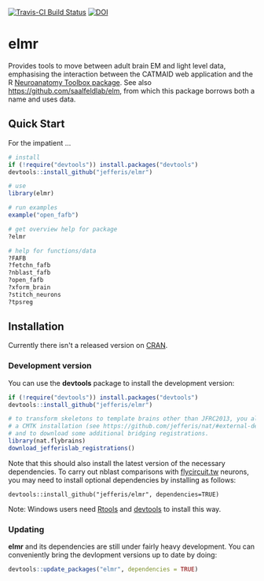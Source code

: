 [![Travis-CI Build Status](https://travis-ci.org/jefferis/elmr.svg?branch=master)](https://travis-ci.org/jefferis/elmr) [![DOI](https://zenodo.org/badge/52780580.svg)](https://zenodo.org/badge/latestdoi/52780580)

# elmr

Provides tools to move between adult brain EM and light level data, emphasising
the interaction between the CATMAID web application and the R [Neuroanatomy
Toolbox package](https://github.com/jefferis/nat). See also https://github.com/saalfeldlab/elm, from which this 
package borrows both a name and uses data.

## Quick Start

For the impatient ...

```r
# install
if (!require("devtools")) install.packages("devtools") 
devtools::install_github("jefferis/elmr")

# use
library(elmr)

# run examples 
example("open_fafb")

# get overview help for package 
?elmr 

# help for functions/data 
?FAFB
?fetchn_fafb
?nblast_fafb
?open_fafb
?xform_brain
?stitch_neurons
?tpsreg
```

## Installation

Currently there isn't a released version on [CRAN](http://cran.r-project.org/).

### Development version
You can use the **devtools** package to install the development version:

```r 
if (!require("devtools")) install.packages("devtools")
devtools::install_github("jefferis/elmr")

# to transform skeletons to template brains other than JFRC2013, you also need
# a CMTK installation (see https://github.com/jefferis/nat/#external-dependencies)
# and to download some additional bridging registrations.
library(nat.flybrains)
download_jefferislab_registrations()
```
Note that this should also install the latest version of the necessary 
dependencies. To carry out nblast comparisons with [flycircuit.tw](http://flycircuit.tw) neurons, you may
need to install optional dependencies by installing as follows:

```
devtools::install_github("jefferis/elmr", dependencies=TRUE)
```

Note: Windows users need [Rtools](http://www.murdoch-sutherland.com/Rtools/) and
[devtools](http://CRAN.R-project.org/package=devtools) to install this way.

### Updating

**elmr** and its dependencies are still under fairly heavy development. You can 
conveniently bring the devlopment versions up to date by doing:

```r
devtools::update_packages("elmr", dependencies = TRUE)
```
